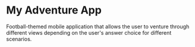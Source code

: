 # My Adventure App
Football-themed mobile application that allows the user to venture through different views depending on the user's answer choice for different scenarios.
